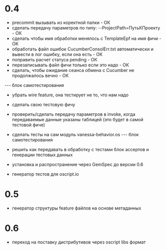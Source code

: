 # 0.4

* precommit вызывать из коректной папки - ОК
* сделать передачу параметров по типу: --ProjectPath=ПутьКПроекту - ОК
* сделать чтобы имя обработки менялось с TemplateEpf на имя фичи - ОК
* обработать файл ошибок CucumberConsolErr.txt автоматически и вывести в лог ошибку, если она есть - ОК
* поправить расчет статуса pending - ОК
* перезаписывать файл фичи только если это надо - ОК
* сделать, чтобы ожидание сеанса обмена с Cucumber не продолжалось вечно - ОК

--- блок самотестирования
* убрать wire feature, она тестирует не то, что нам надо
* сделать свою тестовую фичу
* проверить/сделать передачу параметров в invoke, когда передаваемые данные указаны таблицей (это будет в самой тестовой фиче)
* сделать тесты на сам модуль vanessa-behavior.os
--- блок самотестирования

* решить как передавать в обработку с тестами блок ассертов и генерации тестовых данных
* установка и распространение через GemSpec до версии 0.6
* генератор тестов для oscript.io

# 0.5

* генератор структуры feature файлов на основе метаданных

# 0.6

* переход на поставку дистрибутивов через oscript libs формат